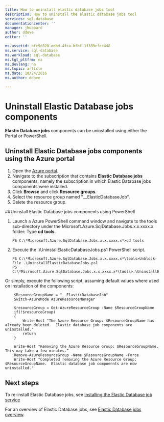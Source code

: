 ```yaml
---
title: How to uninstall elastic database jobs tool
description: How to uninstall the elastic database jobs tool
services: sql-database
documentationcenter: ''
manager: jhubbard
author: ddove
editor: ''

ms.assetid: bfc9d820-edbd-4fca-bfbf-1f339cfcc448
ms.service: sql-database
ms.workload: sql-database
ms.tgt_pltfrm: na
ms.devlang: na
ms.topic: article
ms.date: 10/24/2016
ms.author: ddove

---
```

# Uninstall Elastic Database jobs components
**Elastic Database jobs** components can be uninstalled using either the Portal or PowerShell.

## Uninstall Elastic Database jobs components using the Azure portal
1. Open the [Azure portal](https://portal.azure.cn/).
2. Navigate to the subscription that contains **Elastic Database jobs** components, namely the subscription in which Elastic Database jobs components were installed.
3. Click **Browse** and click **Resource groups**.
4. Select the resource group named "__ElasticDatabaseJob".
5. Delete the resource group.

##Uninstall  Elastic Database jobs components using PowerShell

1. Launch a Azure PowerShell command window and navigate to the tools sub-directory under the Microsoft.Azure.SqlDatabase.Jobs.x.x.xxxx.x folder: Type **cd tools**.

    ```
    PS C:\*Microsoft.Azure.SqlDatabase.Jobs.x.x.xxxx.x*>cd tools
    ```

2. Execute the .\UninstallElasticDatabaseJobs.ps1 PowerShell script.

    ```
    PS C:\*Microsoft.Azure.SqlDatabase.Jobs.x.x.xxxx.x*\tools>Unblock-File .\UninstallElasticDatabaseJobs.ps1
    PS C:\*Microsoft.Azure.SqlDatabase.Jobs.x.x.xxxx.x*\tools>.\UninstallElasticDatabaseJobs.ps1
    ```

Or simply, execute the following script, assuming default values where used on installation of the components:

```
    $ResourceGroupName = "__ElasticDatabaseJob"
    Switch-AzureMode AzureResourceManager

    $resourceGroup = Get-AzureResourceGroup -Name $ResourceGroupName
    if(!$resourceGroup)
    {
        Write-Host "The Azure Resource Group: $ResourceGroupName has already been deleted.  Elastic database job components are uninstalled."
        return
    }

    Write-Host "Removing the Azure Resource Group: $ResourceGroupName.  This may take a few minutes.”
    Remove-AzureResourceGroup -Name $ResourceGroupName -Force
    Write-Host "Completed removing the Azure Resource Group: $ResourceGroupName.  Elastic database job compoennts are now uninstalled."
```

## Next steps

To re-install Elastic Database jobs, see [Installing the Elastic Database job service](./sql-database-elastic-jobs-service-installation.md)

For an overview of Elastic Database jobs, see [Elastic Database jobs overview](./sql-database-elastic-jobs-overview.md).

<!--Image references-->